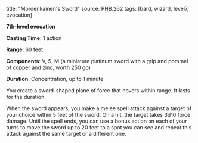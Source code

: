 title: "Mordenkainen's Sword"
source: PHB.262
tags: [bard, wizard, level7, evocation]

**7th-level evocation**

**Casting Time**: 1 action

**Range**: 60 feet

**Components**: V, S, M (a miniature platinum sword with a grip and pommel of copper and zinc, worth 250 gp)

**Duration**: Concentration, up to 1 minute

You create a sword-shaped plane of force that hovers within range. It lasts for the duration.

When the sword appears, you make a melee spell attack against a target of your choice within 5 feet of the sword. On a hit, the target takes 3d10 force damage. Until the spell ends, you can use a bonus action on each of your turns to move the sword up to 20 feet to a spot you can see and repeat this attack against the same target or a different one.
